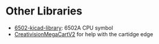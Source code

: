 # Other Libraries
 - [6502-kicad-library](https://github.com/Alarm-Siren/6502-kicad-library): 6502A CPU symbol
 - [CreativisionMegaCartV2](https://github.com/cheshirenoir/CreativisionMegaCartV2) for help with the cartidge edge
